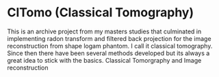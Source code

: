 # ClTomo (Classical Tomography)
This is an archive project from my masters studies that culminated in implementing radon transform and filtered back projection for the image reconstruction from shape logam phantom. I call it classical tomography. Since then there have been several methods developed but its always a great idea to stick with the basics.
Classical Tomorgraphy and Image reconstruction
